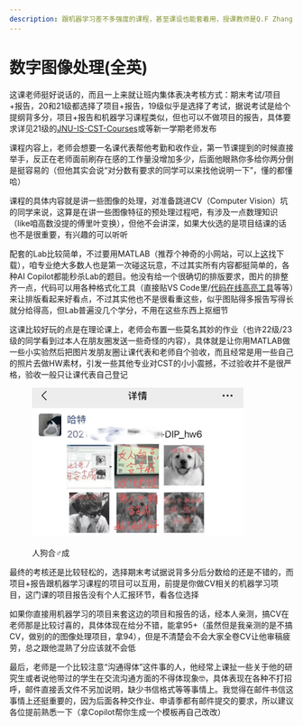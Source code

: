 ```yaml
---
description: 跟机器学习差不多强度的课程，甚至课设也能套着用，授课教师是Q.F Zhang
---
```


# 数字图像处理(全英)

这课老师挺好说话的，而且一上来就让班内集体表决考核方式：期末考试/项目+报告，20和21级都选择了项目+报告，19级似乎是选择了考试，据说考试是给个提纲背多分，项目+报告和机器学习课程类似，但也可以不做项目的报告，具体要求详见21级的[JNU-IS-CST-Courses](https://github.com/H3Art-q/JNU-IS-CST-Courses/blob/main/Digital%20Image%20Processing%20%E6%95%B0%E5%AD%97%E5%9B%BE%E5%83%8F%E5%A4%84%E7%90%86/Bonus/Course%20Report%20requirement.pdf)或等新一学期老师发布

课程内容上，老师会想要一名课代表帮他考勤和收作业，第一节课提到的时候直接举手，反正在老师面前刷存在感的工作量没增加多少，后面他眼熟你多给你两分倒是挺容易的（但他其实会说“对分数有要求的同学可以来找他说明一下”，懂的都懂哈）

课程的具体内容就是讲一些图像的处理，对准备跳进CV（Computer Vision）坑的同学来说，这算是在讲一些图像特征的预处理过程吧，有涉及一点数理知识（like咱高数没提的傅里叶变换），但他不会讲深，如果大伙选的是项目结课的话也不是很重要，有兴趣的可以听听

配套的Lab比较简单，不过要用MATLAB（推荐个神奇的小网站，可以上[这](https://www.52pojie.cn/)找下载），咱专业绝大多数人也是第一次碰这玩意，不过其实所有内容都挺简单的，各种AI Copilot都能秒杀Lab的题目。他没有给一个很确切的排版要求，图片的排整齐一点，代码可以用各种格式化工具（直接贴VS Code里/[代码在线高亮工具](https://highlightcode.com/)等等）来让排版看起来好看点，不过其实他也不是很看重这些，似乎图贴得多报告写得长就分给得高，但Lab普遍没几个学分，不用在这些东西上抠细节

这课比较好玩的点是在理论课上，老师会布置一些莫名其妙的作业（也许22级/23级的同学看到过本人在朋友圈发送一些奇怪的内容），具体就是让你用MATLAB做一些小实验然后把图片发朋友圈让课代表和老师自个验收，而且经常是用一些自己的照片去做HW素材，引发一些其他专业对CST的小小震撼，不过验收并不是很严格，验收一般只让课代表自己登记

<figure><img src="../../.gitbook/assets/DIP_HW.jpg" alt="" width="375"><figcaption><p>人狗合♂成</p></figcaption></figure>

最终的考核还是比较轻松的，选择期末考试据说背多分后分数给的还是不错的，而项目+报告跟机器学习课程的项目可以互用，前提是你做CV相关的机器学习项目，这门课的项目报告没有个人汇报环节，看各位选择

如果你直接用机器学习的项目来套这边的项目和报告的话，经本人亲测，搞CV在老师那是比较讨喜的，具体体现在给分不错，能拿95+（虽然但是我亲测的是不搞CV，做别的的图像处理项目，拿94），但是不清楚会不会大家全卷CV让他审稿疲劳，总之跟他混熟了分应该就不会低

最后，老师是一个比较注意“沟通得体”这件事的人，他经常上课扯一些关于他的研究生或者说他带过的学生在交流沟通方面的不得体现象🤓，具体表现在各种不打招呼，邮件直接丢文件不另加说明，缺少书信格式等等事情上。我觉得在邮件书信这事情上还挺重要的，因为后面各种交作业、申请季都有邮件提交的要求，所以建议各位提前熟悉一下（拿Copilot帮你生成一个模板再自己改改）
